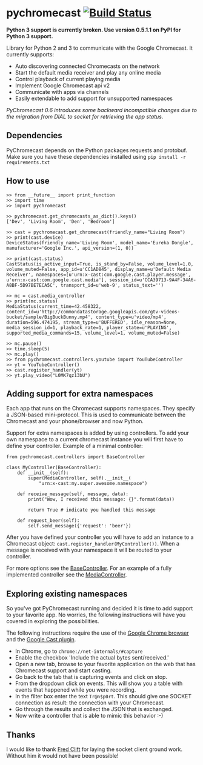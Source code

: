 pychromecast [![Build Status](https://travis-ci.org/balloob/pychromecast.svg?branch=master)](https://travis-ci.org/balloob/pychromecast)
============

**Python 3 support is currently broken. Use version 0.5.1.1 on PyPI for Python 3 support.**

Library for Python 2 and 3 to communicate with the Google Chromecast. It currently supports:
 - Auto discovering connected Chromecasts on the network
 - Start the default media receiver and play any online media
 - Control playback of current playing media
 - Implement Google Chromecast api v2
 - Communicate with apps via channels
 - Easily extendable to add support for unsupported namespaces

*PyChromecast 0.6 introduces some backward incompatible changes due to the migration from DIAL to socket for retrieving the app status.*

Dependencies
------------
PyChromecast depends on the Python packages requests and protobuf. Make sure you have these dependencies installed using `pip install -r requirements.txt`

How to use
----------

    >> from __future__ import print_function
    >> import time
    >> import pychromecast

    >> pychromecast.get_chromecasts_as_dict().keys()
    ['Dev', 'Living Room', 'Den', 'Bedroom']

    >> cast = pychromecast.get_chromecast(friendly_name="Living Room")
    >> print(cast.device)
    DeviceStatus(friendly_name='Living Room', model_name='Eureka Dongle', manufacturer='Google Inc.', api_version=(1, 0))

    >> print(cast.status)
    CastStatus(is_active_input=True, is_stand_by=False, volume_level=1.0, volume_muted=False, app_id=u'CC1AD845', display_name=u'Default Media Receiver', namespaces=[u'urn:x-cast:com.google.cast.player.message', u'urn:x-cast:com.google.cast.media'], session_id=u'CCA39713-9A4F-34A6-A8BF-5D97BE7ECA5C', transport_id=u'web-9', status_text='')

    >> mc = cast.media_controller
    >> print(mc.status)
    MediaStatus(current_time=42.458322, content_id=u'http://commondatastorage.googleapis.com/gtv-videos-bucket/sample/BigBuckBunny.mp4', content_type=u'video/mp4', duration=596.474195, stream_type=u'BUFFERED', idle_reason=None, media_session_id=1, playback_rate=1, player_state=u'PLAYING', supported_media_commands=15, volume_level=1, volume_muted=False)

    >> mc.pause()
    >> time.sleep(5)
    >> mc.play()
    >> from pychromecast.controllers.youtube import YouTubeController
    >> yt = YouTubeController()
    >> cast.register_handler(yt)
    >> yt.play_video("L0MK7qz13bU")

Adding support for extra namespaces
-----------------------------------
Each app that runs on the Chromecast supports namespaces. They specify a JSON-based mini-protocol. This is used to communicate between the Chromecast and your phone/browser and now Python.

Support for extra namespaces is added by using controllers. To add your own namespace to a current chromecast instance you will first have to define your controller. Example of a minimal controller:

    from pychromecast.controllers import BaseController

    class MyController(BaseController):
        def __init__(self):
            super(MediaController, self).__init__(
                "urn:x-cast:my.super.awesome.namespace")

        def receive_message(self, message, data):
            print("Wow, I received this message: {}".format(data))

            return True # indicate you handled this message

        def request_beer(self):
            self.send_message({'request': 'beer'})

After you have defined your controller you will have to add an instance to a Chromecast object: `cast.register_handler(MyController())`. When a message is received with your namespace it will be routed to your controller.

For more options see the [BaseController](https://github.com/balloob/pychromecast/blob/master/pychromecast/controllers/__init__.py). For an example of a fully implemented controller see the [MediaController](https://github.com/balloob/pychromecast/blob/master/pychromecast/controllers/media.py).

Exploring existing namespaces
-------------------------------
So you've got PyChromecast running and decided it is time to add support to your favorite app. No worries, the following instructions will have you covered in exploring the possibilities.

The following instructions require the use of the [Google Chrome browser](https://www.google.com/chrome/) and the [Google Cast plugin](https://chrome.google.com/webstore/detail/google-cast/boadgeojelhgndaghljhdicfkmllpafd).

 * In Chrome, go to `chrome://net-internals/#capture`
 * Enable the checkbox 'Include the actual bytes sent/received.'
 * Open a new tab, browse to your favorite application on the web that has Chromecast support and start casting.
 * Go back to the tab that is capturing events and click on stop.
 * From the dropdown click on events. This will show you a table with events that happened while you were recording.
 * In the filter box enter the text `Tr@n$p0rt`. This should give one SOCKET connection as result: the connection with your Chromecast.
 * Go through the results and collect the JSON that is exchanged.
 * Now write a controller that is able to mimic this behavior :-)

Thanks
------
I would like to thank [Fred Clift](https://github.com/minektur) for laying the socket client ground work. Without him it would not have been possible!
